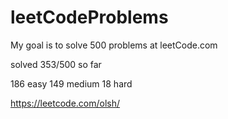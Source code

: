 # leetCodeProblems
My goal is to solve 500 problems at leetCode.com

solved 353/500 so far

186 easy
149 medium
18 hard


https://leetcode.com/olsh/
